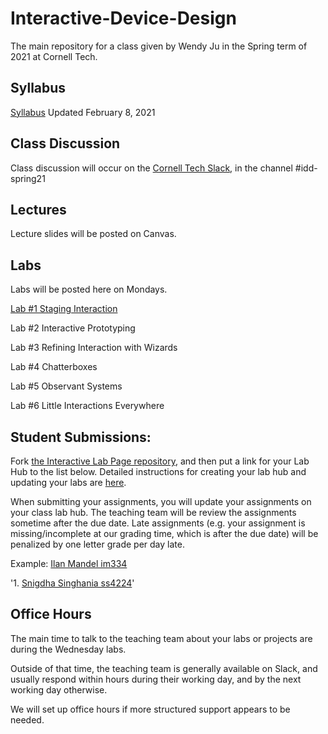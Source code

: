 # Interactive-Device-Design
The main repository for a class given by Wendy Ju in the Spring term of 2021 at Cornell Tech.

## Syllabus
[Syllabus](https://canvas.cornell.edu/courses/27923/assignments/syllabus) Updated February 8, 2021

## Class Discussion
Class discussion will occur on the [Cornell Tech Slack](cornelltech.slack.com), in the channel #idd-spring21

## Lectures
Lecture slides will be posted on Canvas.


## Labs
Labs will be posted here on Mondays.

[Lab #1 Staging Interaction](https://github.com/FAR-Lab/Interactive-Lab-Hub/blob/Spring2021/Lab%201/README.md)

Lab #2 Interactive Prototyping

Lab #3 Refining Interaction with Wizards

Lab #4 Chatterboxes

Lab #5 Observant Systems

Lab #6 Little Interactions Everywhere

## Student Submissions:

Fork  [the Interactive Lab Page repository](https://github.com/FAR-Lab/Interactive-Lab-Hub), and then put a link for your Lab Hub to the list below. Detailed instructions for creating your lab hub and updating your labs are [here](https://github.com/FAR-Lab/Developing-and-Designing-Interactive-Devices/blob/2021Spring/readings/Submitting%20Labs.md).

When submitting your assignments, you will update your assignments on your class lab hub. The teaching team will be review the assignments sometime after the due date. Late assignments (e.g. your assignment is missing/incomplete at our grading time, which is after the due date) will be penalized by one letter grade per day late.



Example:  [Ilan Mandel im334](https://github.com/imandel/Interactive-Lab-Hub)

'1. [Snigdha Singhania ss4224](https://github.com/singhaniasnigdha/Interactive-Lab-Hub)'
																				


## Office Hours 

The main time to talk to the teaching team about your labs or projects are during the Wednesday labs. 

Outside of that time, the teaching team is generally available on Slack, and usually respond within hours during their working day, and by the next working day otherwise. 

We will set up office hours if more structured support appears to be needed.

